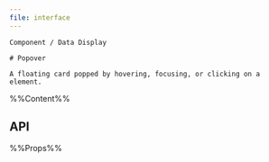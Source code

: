 ```yaml
---
file: interface
---
```


`````
Component / Data Display

# Popover

A floating card popped by hovering, focusing, or clicking on a element.
`````

%%Content%%

## API

%%Props%%
